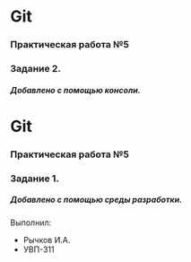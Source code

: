 # Git 
### Практическая работа №5 
### Задание 2. 
##### Добавлено с помощью консоли.
# Git
### Практическая работа №5
### Задание 1.
##### Добавлено с помощью среды разработки.

Выполнил: 
* Рычков И.А.
* УВП-311
